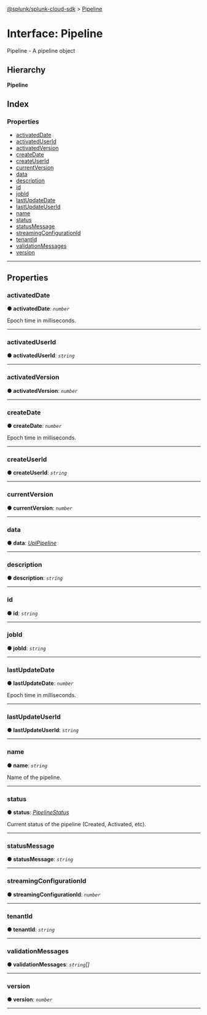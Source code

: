 [@splunk/splunk-cloud-sdk](../README.md) > [Pipeline](../interfaces/pipeline.md)

# Interface: Pipeline

Pipeline - A pipeline object

## Hierarchy

**Pipeline**

## Index

### Properties

* [activatedDate](pipeline.md#activateddate)
* [activatedUserId](pipeline.md#activateduserid)
* [activatedVersion](pipeline.md#activatedversion)
* [createDate](pipeline.md#createdate)
* [createUserId](pipeline.md#createuserid)
* [currentVersion](pipeline.md#currentversion)
* [data](pipeline.md#data)
* [description](pipeline.md#description)
* [id](pipeline.md#id)
* [jobId](pipeline.md#jobid)
* [lastUpdateDate](pipeline.md#lastupdatedate)
* [lastUpdateUserId](pipeline.md#lastupdateuserid)
* [name](pipeline.md#name)
* [status](pipeline.md#status)
* [statusMessage](pipeline.md#statusmessage)
* [streamingConfigurationId](pipeline.md#streamingconfigurationid)
* [tenantId](pipeline.md#tenantid)
* [validationMessages](pipeline.md#validationmessages)
* [version](pipeline.md#version)

---

## Properties

<a id="activateddate"></a>

###  activatedDate

**● activatedDate**: *`number`*

Epoch time in milliseconds.

___
<a id="activateduserid"></a>

###  activatedUserId

**● activatedUserId**: *`string`*

___
<a id="activatedversion"></a>

###  activatedVersion

**● activatedVersion**: *`number`*

___
<a id="createdate"></a>

###  createDate

**● createDate**: *`number`*

Epoch time in milliseconds.

___
<a id="createuserid"></a>

###  createUserId

**● createUserId**: *`string`*

___
<a id="currentversion"></a>

###  currentVersion

**● currentVersion**: *`number`*

___
<a id="data"></a>

###  data

**● data**: *[UplPipeline](uplpipeline.md)*

___
<a id="description"></a>

###  description

**● description**: *`string`*

___
<a id="id"></a>

###  id

**● id**: *`string`*

___
<a id="jobid"></a>

###  jobId

**● jobId**: *`string`*

___
<a id="lastupdatedate"></a>

###  lastUpdateDate

**● lastUpdateDate**: *`number`*

Epoch time in milliseconds.

___
<a id="lastupdateuserid"></a>

###  lastUpdateUserId

**● lastUpdateUserId**: *`string`*

___
<a id="name"></a>

###  name

**● name**: *`string`*

Name of the pipeline.

___
<a id="status"></a>

###  status

**● status**: *[PipelineStatus](../enums/pipelinestatus.md)*

Current status of the pipeline (Created, Activated, etc).

___
<a id="statusmessage"></a>

###  statusMessage

**● statusMessage**: *`string`*

___
<a id="streamingconfigurationid"></a>

###  streamingConfigurationId

**● streamingConfigurationId**: *`number`*

___
<a id="tenantid"></a>

###  tenantId

**● tenantId**: *`string`*

___
<a id="validationmessages"></a>

###  validationMessages

**● validationMessages**: *`string`[]*

___
<a id="version"></a>

###  version

**● version**: *`number`*

___

